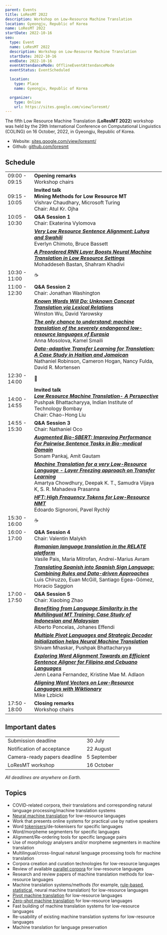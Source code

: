 ```yaml
---
parent: Events
title: LoResMT 2022
description: Workshop on Low-Resource Machine Translation
location: Gyeongju, Republic of Korea
name: LoResMT 2022
startDate: 2022-10-16
seo:
  type: Event
  name: LoResMT 2022
  description: Workshop on Low-Resource Machine Translation
  startDate: 2022-10-16
  endDate: 2022-10-16
  eventAttendanceMode: OfflineEventAttendanceMode
  eventStatus: EventScheduled

  location:
    type: Place
    name: Gyeongju, Republic of Korea

  organizer:
    type: Online
    url: https://sites.google.com/view/loresmt/
---
```


The fifth Low Resource Machine Translation (**LoResMT 2022**) workshop was held by the 29th International Conference on Computational Linguistics (COLING) on 16 October, 2022, in Gyeongju, Republic of Korea.

- Website: [sites.google.com/view/loresmt/](https://sites.google.com/view/loresmt/)
- Github: [github.com/loresmt](https://github.com/loresmt)

## Schedule

|     |     |
| --- | --- |
| 09:00 - 09:15 | **Opening remarks** <br>Workshop chairs |
| 09:15 - 10:05 | **Invited talk** <br>**Mining Methods for Low Resource MT** <br>Vishrav Chaudhary, Microsoft Turing <br>Chair: Atul Kr. Ojha |
| 10:05 - 10:30 | **Q&A Session 1** <br>Chair: Ekaterina Vylomova |
|   | [***Very Low Resource Sentence Alignment: Luhya and Swahili***](https://aclanthology.org/2022.loresmt-1.1.pdf) <br>Everlyn Chimoto, Bruce Bassett |
|   | [***A Preordered RNN Layer Boosts Neural Machine Translation in Low Resource Settings***](https://aclanthology.org/2022.loresmt-1.12.pdf) <br>Mohaddeseh Bastan, Shahram Khadivi |
| 10:30 - 11:00 | ☕️ |
| 11:00 - 12:30 | **Q&A Session 2** <br>Chair: Jonathan Washington |
|   | [***Known Words Will Do: Unknown Concept Translation via Lexical Relations***](https://aclanthology.org/2022.loresmt-1.3.pdf) <br>Winston Wu, David Yarowsky |
|   | [***The only chance to understand: machine translation of the severely endangered low-resource languages of Eurasia***](https://aclanthology.org/2022.loresmt-1.4.pdf) <br>Anna Mosolova, Kamel Smaili |
|   | [***Data-adaptive Transfer Learning for Translation: A Case Study in Haitian and Jamaican***](https://aclanthology.org/2022.loresmt-1.5.pdf) <br>Nathaniel Robinson, Cameron Hogan, Nancy Fulda, David R. Mortensen |
| 12:30 - 14:00 | 🍴 |
| 14:00 - 14:55 | **Invited talk** <br>[***Low Resource Machine Translation- A Perspective***](https://drive.google.com/file/d/1V3C2hqtH01f4Yxsvit0RCQSANflz8pY7/view) <br>Pushpak Bhattacharyya, Indian Institute of Technology Bombay <br>Chair:  Chao-Hong Liu |
| 14:55 - 15:30 | **Q&A Session 3** <br>Chair: Nathaniel Oco |
|   | [***Augmented Bio-SBERT: Improving Performance For Pairwise Sentence Tasks in Bio-medical Domain***](https://aclanthology.org/2022.loresmt-1.6.pdf) <br>Sonam Pankaj, Amit Gautam |
|   | [***Machine Translation for a very Low-Resource Language - Layer Freezing approach on Transfer Learning***](https://aclanthology.org/2022.loresmt-1.7.pdf) <br>Amartya Chowdhury, Deepak K. T., Samudra Vijaya K, S. R. Mahadeva Prasanna |
|   | [***HFT: High Frequency Tokens for Low-Resource NMT***](https://aclanthology.org/2022.loresmt-1.8.pdf) <br>Edoardo Signoroni, Pavel Rychlý |
| 15:30 - 16:00 | ☕️ |
| 16:00 - 17:00 | **Q&A Session 4** <br>Chair: Valentin Malykh |
|   | [***Romanian language translation in the RELATE platform***](https://aclanthology.org/2022.loresmt-1.9.pdf) <br>Vasile Pais, Maria Mitrofan, Andrei-Marius Avram |
|   | [***Translating Spanish into Spanish Sign Language: Combining Rules and Data-driven Approaches***](https://aclanthology.org/2022.loresmt-1.10.pdf) <br>Luis Chiruzzo, Euan McGill, Santiago Egea-Gómez,  Horacio Saggion |
| 17:00 - 17:50 | **Q&A Session 5** <br>Chair:  Xiaobing Zhao |
|   | [***Benefiting from Language Similarity in the Multilingual MT Training: Case Study of Indonesian and Malaysian***](https://aclanthology.org/2022.loresmt-1.11.pdf) <br>Alberto Poncelas, Johanes Effendi |
|   | [***Multiple Pivot Languages and Strategic Decoder Initialization helps Neural Machine Translation***](https://aclanthology.org/2022.loresmt-1.2.pdf) <br>Shivam Mhaskar, Pushpak Bhattacharyya |
|   | [***Exploring Word Alignment Towards an Efficient Sentence Aligner for Filipino and Cebuano Languages***](https://aclanthology.org/2022.loresmt-1.13.pdf) <br>Jenn Leana Fernandez, Kristine Mae M. Adlaon |
|   | [***Aligning Word Vectors on Low-Resource Languages with Wiktionary***](https://aclanthology.org/2022.loresmt-1.14.pdf) <br>Mike Lzbicki |
| 17:50 - 18:00 | **Closing remarks** <br>Workshop chairs |

## Important dates

|     |     |
| --- | --- |
| Submission deadline | 30 July |
| Notification of acceptance | 22 August |
| Camera-ready papers deadline | 5 September |
| LoResMT workshop | 16 October |

*All deadlines are anywhere on Earth.*

## Topics

- COVID-related corpora, their translations and corresponding natural language processing/machine translation systems
- [Neural machine translation](/approaches/neural-machine-translation.md) for low-resource languages
- Work that presents online systems for practical use by native speakers
- Word [tokenisers](/concepts/tokenisation.md)/de-tokenisers for specific languages
- Word/morpheme segmenters for specific languages
- Alignment/Re-ordering tools for specific language pairs
- Use of morphology analysers and/or morpheme segmenters in machine translation
- Multilingual/cross-lingual natural language processing tools for machine translation
- Corpora creation and curation technologies for low-resource languages
- Review of available [parallel corpora](/customisation/parallel-data.md) for low-resource languages
- Research and review papers of machine translation methods for low-resource languages
- Machine translation systems/methods (for example, [rule-based](/approaches/rule-based-machine-translation.md), [statistical](/approaches/statistical-machine-translation.md), neural machine translation) for low-resource languages
- [Pivot machine translation](/applications/advanced-concepts/bridging.md) for low-resource languages
- [Zero-shot machine translation](/applications/advanced-concepts/zero-shot-translation.md) for low-resource languages
- Fast building of machine translation systems for low-resource languages
- Re-usability of existing machine translation systems for low-resource languages
- Machine translation for language preservation

